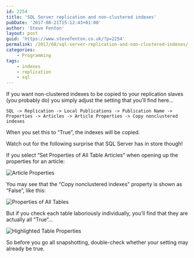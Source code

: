 ```yaml
---
id: 2254
title: 'SQL Server replication and non-clustered indexes'
pubDate: '2017-08-21T15:12:43+01:00'
author: 'Steve Fenton'
layout: post
guid: 'https://www.stevefenton.co.uk/?p=2254'
permalink: /2017/08/sql-server-replication-and-non-clustered-indexes/
categories:
    - Programming
tags:
    - indexes
    - replication
    - sql
---
```


If you want non-clustered indexes to be copied to your replication slaves (you probably do) you simply adjust the setting that you’ll find here…

`SQL -> Replication -> Local Publications -> Publication Name -> Properties -> Articles -> Article Properties -> Copy nonclustered indexes`

When you set this to “True”, the indexes will be copied.

Watch out for the following surprise that SQL Server has in store though!

If you select “Set Properties of All Table Articles” when opening up the properties for an article:

![Article Properties](https://www.stevefenton.co.uk/wp-content/uploads/2017/08/article-properties.png)

You may see that the “Copy nonclustered indexes” property is shown as “False”, like this:

![Properties of All Tables](https://www.stevefenton.co.uk/wp-content/uploads/2017/08/all-tables.png)

But if you check each table laboriously individually, you’ll find that they are actually all “True”…

![Highlighted Table Properties](https://www.stevefenton.co.uk/wp-content/uploads/2017/08/highlighted-tables-1.png)

So before you go all snapshotting, double-check whether your setting may already be true.